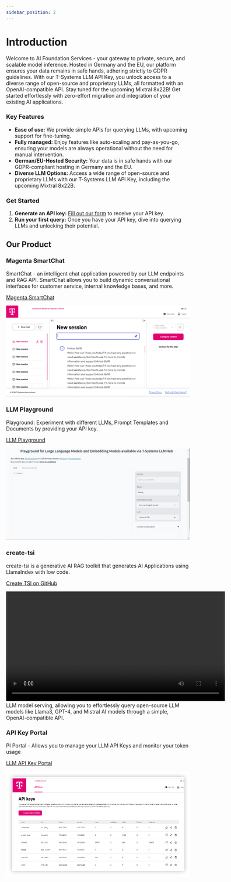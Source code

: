 ```yaml
---
sidebar_position: 2
---
```

 # Introduction

Welcome to AI Foundation Services - your gateway to private, secure, and scalable model inference. Hosted in Germany and the EU, our platform ensures your data remains in safe hands, adhering strictly to GDPR guidelines. With our T-Systems LLM API Key, you unlock access to a diverse range of open-source and proprietary LLMs, all formatted with an OpenAI-compatible API. Stay tuned for the upcoming Mixtral 8x22B! Get started effortlessly with zero-effort migration and integration of your existing AI applications.
 
### Key Features
 
- **Ease of use:** We provide simple APIs for querying LLMs, with upcoming support for fine-tuning.
- **Fully managed:** Enjoy features like auto-scaling and pay-as-you-go, ensuring your models are always operational without the need for manual intervention.
- **German/EU-Hosted Security:** Your data is in safe hands with our GDPR-compliant hosting in Germany and the EU.
- **Diverse LLM Options:** Access a wide range of open-source and proprietary LLMs with our T-Systems LLM API Key, including the upcoming Mixtral 8x22B.
 
### Get Started
 
1. **Generate an API key:** [Fill out our form](https://docs.google.com/forms/d/e/1FAIpQLSdBDhCijYUIUeyJVTLzCy0rm55XgD2nG5supwtGRHXVfaX-fw/viewform) to receive your API key.
2. **Run your first query:** Once you have your API key, dive into querying LLMs and unlocking their potential.

## Our Product
### Magenta SmartChat

SmartChat - an intelligent chat application powered by our LLM endpoints and RAG API. SmartChat allows you to build dynamic conversational interfaces for customer service, internal knowledge bases, and more.

[Magenta SmartChat](https://smartchat.llmhub.t-systems.net/)

![smart chat](smart-chat.png)

### LLM Playground

Playground: Experiment with different LLMs, Prompt Templates and Documents by providing your API key. 

[LLM Playground](https://playground.llmhub.t-systems.net/)

![llm-playground](playground.png)

### create-tsi

create-tsi is a generative AI RAG toolkit that generates AI Applications using LlamaIndex with low code.

[Create TSI on GitHub](https://github.com/telekom/create-tsi)

<video width="600" controls>
  <source src="/img/create-tsi.mp4" type="video/mp4"> </source>
</video>
LLM model serving, allowing you to effortlessly query open-source LLM models like Llama3, GPT-4, and Mistral AI models through a simple, OpenAI-compatible API.

### API Key Portal

PI Portal - Allows you to manage your LLM API Keys and monitor your token usage

[LLM API Key Portal](https://auth.llmhub.t-systems.net/)

![api-portal](api-portal.png)
